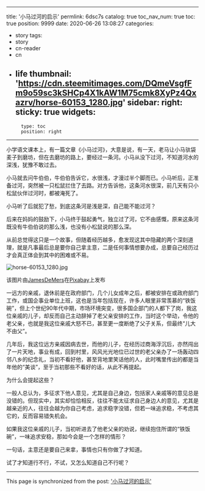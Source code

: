 
---
title: '小马过河的启示'
permlink: 6dsc7s
catalog: true
toc_nav_num: true
toc: true
position: 9999
date: 2020-06-26 13:08:27
categories:
- story
tags:
- story
- cn-reader
- cn
- life
thumbnail: 'https://cdn.steemitimages.com/DQmeVsgfFm9o59sc3kSHCp4X1kAW1M75cmk8XyPz4Qxazrv/horse-60153_1280.jpg'
sidebar:
    right:
        sticky: true
widgets:
    -
        type: toc
        position: right
---


小学语文课本上，有一篇文章《小马过河》，大意是说，有一天，老马让小马驮袋麦子到磨坊，但在去磨坊的路上，要经过一条河。小马从没下过河，不知道河水的深浅，犹豫不敢过去。

小马就去问牛伯伯，牛伯伯告诉它，水很浅，才漫过半个脚而已。小马听后，正准备过河，突然被一只松鼠拦住了去路。对方告诉他，这条河水很深，前几天有只小松鼠伙伴过河时，都被淹死了。

小马听了后就犯了愁，到底这条河是浅是深，自己能不能过河？

后来在妈妈的鼓励下，小马终于鼓起勇气，独立过了河，它不由感慨，原来这条河既没有牛伯伯说的那么浅，也没有小松鼠说的那么深。

从前总觉得这只是一个故事，但随着经历越多，愈发现这其中隐藏的两个深刻道理，就是凡事最后总是要你自己拿主意，二是任何事情想要办成，总要自己经历过才会真正体会到其中的困难或不易。



![horse-60153_1280.jpg](https://cdn.steemitimages.com/DQmeVsgfFm9o59sc3kSHCp4X1kAW1M75cmk8XyPz4Qxazrv/horse-60153_1280.jpg)

该图片由<a href="https://pixabay.com/zh/users/JamesDeMers-3416/?utm_source=link-attribution&amp;utm_medium=referral&amp;utm_campaign=image&amp;utm_content=60153">JamesDeMers</a>在<a href="https://pixabay.com/zh/?utm_source=link-attribution&amp;utm_medium=referral&amp;utm_campaign=image&amp;utm_content=60153">Pixabay</a>上发布



一远方的亲戚，退休前是在政府部门，几个儿女成年之后，都被安排在或政府部门工作，或国企事业单位上班，这也是当年包括现在，许多人眼里非常羡慕的“铁饭碗”，但上个世纪90年代中期，市场环境突变，很多国企部门的人都下了岗，我这位亲戚的儿子，却反而自己主动辞掉了老父亲安排的工作，当时这个举动，令他的老父亲，也就是我这位亲戚大怒不已，甚至更一度断绝了父子关系，但最终“儿大不由父”。

几年后，我这位远方亲戚因病去世，而他的儿子，在经历过商海浮沉后，亦然闯出了一片天地，事业有成，回到村里，风风光光地位已过世的老父亲办了一场轰动四邻八乡的纪念礼，当初不看好他，甚至背地里笑话他的人，此时嘴里传出的都是当年他的“美谈”，至于当初那些不看好的话，从此不再提起。

为什么会提起这些？

一般人总认为，多征求下他人意见，尤其是自己身边，包括家人亲戚等的意见总是没错的。但现实中，其实却恰恰相反，往往不能太征求自己身边人的意见，尤其是越亲近的人，往往会越为你自己考虑，追求稳字没错，但若一味追求稳，不考虑其它的，反而容易错失机会。

如果我这位亲戚的儿子，当初听进去了他老父亲的劝说，继续抱住所谓的“铁饭碗”，一味追求安稳，那如今会是一个怎样的情形？

一句话，主意还是要自己来拿，事情也只有你做了才知道。

试了才知道行不行，不试，又怎么知道自己不行呢？

- - -

This page is synchronized from the post: ['小马过河的启示'](https://steemit.com/@rivalhw/6dsc7s)
